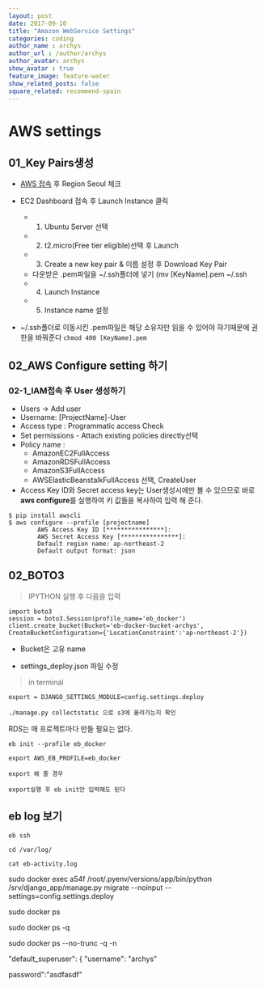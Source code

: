 ```yaml
---
layout: post
date: 2017-09-10
title: "Amazon WebService Settings"
categories: coding
author_name : archys
author_url : /author/archys
author_avatar: archys
show_avatar : true
feature_image: feature-water
show_related_posts: false
square_related: recommend-spain
---
```


# AWS settings


## 01_Key Pairs생성

- [AWS 접속](https://ap-northeast-2.console.aws.amazon.com/console/home?region=ap-northeast-2) 후 Region Seoul 체크
- EC2 Dashboard 접속 후 Launch Instance 클릭
	- 1. Ubuntu Server 선택
	- 2. t2.micro(Free tier eligible)선택 후 Launch
	- 3. Create a new key pair & 이름 설정 후 Download Key Pair
	- 다운받은 .pem파일을 ~/.ssh폴더에 넣기 (mv [KeyName].pem ~/.ssh
	- 4. Launch Instance
	- 5. Instance name 설정

- ~/.ssh폴더로 이동시킨 .pem파일은 해당 소유자만 읽을 수 있어야 햐기때문에 권한을 바꿔준다 `chmod 400 [KeyName].pem`


## 02_AWS Configure setting 하기

### 02-1_IAM접속 후 User 생성하기
- Users -> Add user
- Username: [ProjectName]-User
- Access type : Programmatic access Check
- Set permissions - Attach existing policies directly선택
- Policy name :
	- AmazonEC2FullAccess
	- AmazonRDSFullAccess
	- AmazonS3FullAccess
	- AWSElasticBeanstalkFullAccess 선택, CreateUser
- Access Key ID와 Secret access key는 User생성시에만 볼 수 있으므로 바로 **aws configure**를 실행하여 키 값들을 복사하여 입력 해 준다.


```
$ pip install awscli
$ aws configure --profile [projectname]
		AWS Access Key ID [****************]:
		AWS Secret Access Key [****************]:
		Default region name: ap-northeast-2
		Default output format: json
```



## 02_BOTO3


>IPYTHON 실행 후 다음을 입력

```
import boto3
session = boto3.Session(profile_name='eb_docker')
client.create_bucket(Bucket='eb-docker-bucket-archys', CreateBucketConfiguration={'LocationConstraint':'ap-northeast-2'})
```
- Bucket은 고유 name

- settings_deploy.json 파일 수정


> in terminal

```
export = DJANGO_SETTINGS_MODULE=config.settings.deploy

./manage.py collectstatic 으로 s3에 올라가는지 확인
```

RDS는 매 프로젝트마다 만들 필요는 없다.

```
eb init --profile eb_docker

export AWS_EB_PROFILE=eb_docker

export 해 줄 경우

export실행 후 eb init만 입력해도 된다
```


## eb log 보기

```
eb ssh

cd /var/log/

cat eb-activity.log
```

sudo docker exec a54f /root/.pyenv/versions/app/bin/python /srv/django_app/manage.py migrate --noinput --settings=config.settings.deploy


sudo docker ps

sudo docker ps -q

sudo docker ps --no-trunc -q -n


"default_superuser": {
"username": "archys"

password":"asdfasdf"
